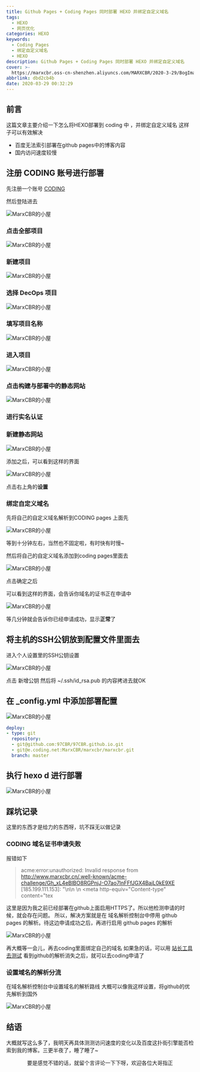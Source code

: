 ```yaml
---
title: Github Pages + Coding Pages 同时部署 HEXO 并绑定自定义域名
tags:
  - HEXO
  - 网页优化
categories: HEXO
keywords:
  - Coding Pages
  - 绑定自定义域名
  - HEXO
description: Github Pages + Coding Pages 同时部署 HEXO 并绑定自定义域名
cover: >-
  https://marxcbr.oss-cn-shenzhen.aliyuncs.com/MARXCBR/2020-3-29/BogImages/1585416328342.png
abbrlink: dbd2cb4b
date: 2020-03-29 00:32:29
---
```


## 前言

这篇文章主要介绍一下怎么将HEXO部署到 coding 中 ，并绑定自定义域名
这样子可以有效解决
- 百度无法索引部署在github pages中的博客内容
- 国内访问速度较慢

## 注册 CODING 账号进行部署

先注册一个账号 [CODING](https://coding.net/)

然后登陆进去

![MarxCBR的小屋](https://marxcbr.oss-cn-shenzhen.aliyuncs.com/MARXCBR/2020-3-29/BogImages/1585413955591.png)

### 点击全部项目

![MarxCBR的小屋](https://marxcbr.oss-cn-shenzhen.aliyuncs.com/MARXCBR/2020-3-29/BogImages/1585414009129.png)

### 新建项目

![MarxCBR的小屋](https://marxcbr.oss-cn-shenzhen.aliyuncs.com/MARXCBR/2020-3-29/BogImages/1585414039555.png)

### 选择 DecOps 项目

![MarxCBR的小屋](https://marxcbr.oss-cn-shenzhen.aliyuncs.com/MARXCBR/2020-3-29/BogImages/1585414072691.png)

### 填写项目名称

![MarxCBR的小屋](https://marxcbr.oss-cn-shenzhen.aliyuncs.com/MARXCBR/2020-3-29/BogImages/1585414133750.png)

### 进入项目

![MarxCBR的小屋](https://marxcbr.oss-cn-shenzhen.aliyuncs.com/MARXCBR/2020-3-29/BogImages/1585414265785.png)

### 点击构建与部署中的静态网站

![MarxCBR的小屋](https://marxcbr.oss-cn-shenzhen.aliyuncs.com/MARXCBR/2020-3-29/BogImages/1585414216950.png)

### 进行实名认证

### 新建静态网站

![MarxCBR的小屋](https://marxcbr.oss-cn-shenzhen.aliyuncs.com/MARXCBR/2020-3-29/BogImages/1585414380516.png)

添加之后，可以看到这样的界面

![MarxCBR的小屋](https://marxcbr.oss-cn-shenzhen.aliyuncs.com/MARXCBR/2020-3-29/BogImages/1585414480421.png)

点击右上角的**设置**

### 绑定自定义域名

先将自己的自定义域名解析到CODING pages 上面先

![MarxCBR的小屋](https://marxcbr.oss-cn-shenzhen.aliyuncs.com/MARXCBR/2020-3-29/BogImages/1585415697355.png)

等到十分钟左右，当然也不固定啦，有时快有时慢~

然后将自己的自定义域名添加到coding pages里面去

![MarxCBR的小屋](https://marxcbr.oss-cn-shenzhen.aliyuncs.com/MARXCBR/2020-3-29/BogImages/1585414647414.png)

点击确定之后

可以看到这样的界面，会告诉你域名的证书正在申请中

![MarxCBR的小屋](https://marxcbr.oss-cn-shenzhen.aliyuncs.com/MARXCBR/2020-3-29/BogImages/1585414680605.png)

等几分钟就会告诉你已经申请成功，显示**正常**了

## 将主机的SSH公钥放到配置文件里面去

进入个人设置里的SSH公钥设置

![MarxCBR的小屋](https://marxcbr.oss-cn-shenzhen.aliyuncs.com/MARXCBR/2020-3-29/BogImages/1585415032358.png)

点击 新增公钥
然后将 ~/.ssh/id_rsa.pub 的内容拷进去就OK


## 在 _config.yml 中添加部署配置

![MarxCBR的小屋](https://marxcbr.oss-cn-shenzhen.aliyuncs.com/MARXCBR/2020-3-29/BogImages/1585415202132.png)

``` yaml
deploy:
- type: git
  repository:
  - git@github.com:97CBR/97CBR.github.io.git
  - git@e.coding.net:MarxCBR/marxcbr/marxcbr.git
  branch: master
```

## 执行 hexo d 进行部署

![MarxCBR的小屋](https://marxcbr.oss-cn-shenzhen.aliyuncs.com/MARXCBR/2020-3-29/BogImages/1585415333067.png)

## 踩坑记录

这里的东西才是给力的东西呀，坑不踩无以做记录

### CODING 域名证书申请失败

报错如下
>acme:error:unauthorized: Invalid response from http://www.marxcbr.cn/.well-known/acme-challenge/Gh_xL4eBlBO8RGPnjJ-O7ao7lnFFfJGX4BajL0kE9XE [185.199.111.153]: "<!DOCTYPE html>\n<html>\n <head>\n <meta http-equiv=\"Content-type\" content=\"tex

这里是因为我之前已经部署在github上面启用HTTPS了。所以他检测申请的时候，就会存在问题。
所以，解决方案就是在 域名解析控制台中停用 github pages 的解析。待这边申请成功之后，再进行启用 github pages 的解析

![MarxCBR的小屋](https://marxcbr.oss-cn-shenzhen.aliyuncs.com/MARXCBR/2020-3-29/BogImages/1585415613889.png)

再大概等一会儿，再去coding里面绑定自己的域名
如果急的话，可以用 [站长工具去测试](http://tool.chinaz.com/dns/?type=1&host=www.marxcbr.cn&ip=) 看到github的解析消失之后，就可以去coding申请了

### 设置域名的解析分流

在域名解析控制台中设置域名的解析路线
大概可以像我这样设置，将github的优先解析到国外

![MarxCBR的小屋](https://marxcbr.oss-cn-shenzhen.aliyuncs.com/MARXCBR/2020-3-29/BogImages/1585415979387.png)

## 结语

大概就写这么多了，我明天再具体测测访问速度的变化以及百度这扑街引擎能否检索到我的博客。三更半夜了，睡了睡了~

<center>要是感觉不错的话，就留个言评论一下下呀，欢迎各位大哥指正</center>